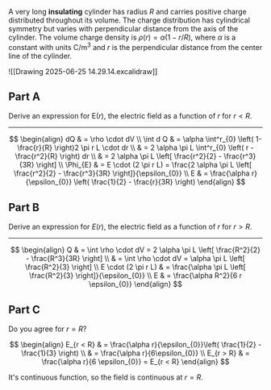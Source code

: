 A very long **insulating** cylinder has radius $R$ and carries positive charge distributed throughout its volume. The charge distribution has cylindrical symmetry but varies with perpendicular distance from the axis of the cylinder. The volume charge density is $\rho(r)=\alpha(1-r/R)$, where $\alpha$ is a constant with units $\mathrm{C}/\mathrm{m}^{3}$ and $r$ is the perpendicular distance from the center line of the cylinder.

![[Drawing 2025-06-25 14.29.14.excalidraw]]

## Part A

Derive an expression for $\mathrm{E}(r)$, the electric field as a function of $r$ for $r < R$.

---

$$
\begin{align}
dQ  & = \rho \cdot dV \\
\int d Q  & = \alpha \int^r_{0} \left( 1-\frac{r}{R} \right)2 \pi r L  \cdot dr \\
 & = 2 \alpha \pi L \int^r_{0} \left( r - \frac{r^2}{R} \right) dr \\
 & = 2 \alpha \pi L \left[ \frac{r^2}{2} - \frac{r^3}{3R} \right] \\
\Phi_{E}  & = E \cdot (2 \pi r L) = \frac{2 \alpha \pi L \left[ \frac{r^2}{2} - \frac{r^3}{3R} \right]}{\epsilon_{0}} \\
E & = \frac{\alpha r}{\epsilon_{0}} \left( \frac{1}{2} - \frac{r}{3R} \right)
\end{align}
$$

## Part B

Derive an expression for $E(r)$, the electric field as a function of $r$ for $r>R$.

---

$$
\begin{align}
Q & = \int \rho \cdot dV = 2 \alpha \pi L \left[ \frac{R^2}{2} - \frac{R^3}{3R} \right]  \\
 & = \int \rho \cdot dV = \alpha \pi L \left[ \frac{R^2}{3} \right] \\
E \cdot (2 \pi r L)  & = \frac{\alpha \pi L \left[ \frac{R^2}{3} \right]}{\epsilon_{0}} \\
E  & = \frac{\alpha R^2}{6 r \epsilon_{0}}
\end{align}
$$

## Part C

Do you agree for $r=R$?

$$
\begin{align}
E_{r < R}  & = \frac{\alpha r}{\epsilon_{0}}\left( \frac{1}{2} - \frac{1}{3} \right) \\
& =  \frac{\alpha r}{6\epsilon_{0}} \\
E_{r > R}  & = \frac{\alpha r}{6 \epsilon_{0}} = E_{r < R}
\end{align}
$$

It's continuous function, so the field is continuous at $r=R$.
